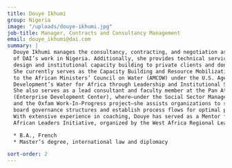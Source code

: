 ```yaml
---
title: Douye Ikhumi
group: Nigeria
image: "/uploads/douye-ikhumi.jpg"
job-title: Manager, Contracts and Consultancy Management
email: douye_ikhumi@dai.com
summary: |
  Douye Ikhumi manages the consultancy, contracting, and negotiation aspects
  of DAI’s work in Nigeria. Additionally, she provides technical services in programme
  design and institutional capacity building to private clients and donor-funded projects.
  She currently serves as the Capacity Building and Resource Mobilization Advisor
  to the African Ministers’ Council on Water (AMCOW) under the U.S. Agency for International
  Development’s Water for Africa through Leadership and Institutional Support project.
  She also serves as a lead consultant and faculty member at the Pan Atlantic University
  (Enterprise Development Center), where—under the Social Sector Management Programme
  and the Oxfam Work-In-Progress project—she assists organizations to strengthen their
  board governance structures and establish process flows for optimal productivity.
  With extensive experience in coaching, Douye has served as a Mentor for the Young
  African Leaders Initiative, organized by the West Africa Regional Leadership Centre.

  * B.A., French
  * Master’s degree, international law and diplomacy

sort-order: 2
---
```


